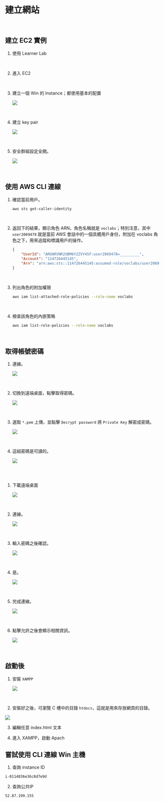 # 建立網站

<br>

## 建立 EC2 實例

1. 使用 Learner Lab

<br>

2. 進入 EC2

<br>

3. 建立一個 Win 的 Instance；都使用基本的配置

    ![](images/img_01.png)

<br>

4. 建立 key pair

    ![](images/img_02.png)

<br>

5. 安全群組設定全開。

    ![](images/img_03.png)

<br>

## 使用 AWS CLI 連線

1. 確認當前用戶。

    ```bash
    aws sts get-caller-identity
    ```

<br>

2. 返回下的結果，顯示角色 ARN，角色名稱就是 `voclabs`；特別注意，其中 `user2069478` 就是當前 AWS 會話中的一個具體用戶身份，附加在 voclabs 角色之下，用來追蹤和標識用戶的操作。

    ```json
    {
        "UserId": "AROARVNR2UBM6YZZVY4SF:user2069478=_________",
        "Account": "114726445145",
        "Arn": "arn:aws:sts::114726445145:assumed-role/voclabs/user2069478=_________"
    }
    ```

<br>

3. 列出角色的附加權限

    ```bash
    aws iam list-attached-role-policies --role-name voclabs
    ```

<br>

4. 檢查該角色的內嵌策略

    ```bash
    aws iam list-role-policies --role-name voclabs
    ```

<br>

## 取得帳號密碼

1. 連線。

    ![](images/img_05.png)

<br>

2. 切換到遠端桌面，點擊取得密碼。

    ![](images/img_06.png)

<br>

3. 選取 `*.pem` 上傳，並點擊 `Decrypt password` 將 `Private Key` 解密成密碼。

    ![](images/img_07.png)

<br>

4. 這組密碼是可讀的。

    ![](images/img_04.png)

<br>

##

1. 下載遠端桌面

    ![](images/img_11.png)

<br>

2. 連線。

    ![](images/img_08.png)

<br>

3. 輸入密碼之後確認。

    ![](images/img_09.png)

<br>

4. 是。

    ![](images/img_10.png)

<br>

5. 完成連線。

    ![](images/img_12.png)

<br>

6. 點擊允許之後會顯示相關資訊。

    ![](images/img_13.png)

<br>

## 啟動後

1. 安裝 `XAMPP`

    ![](images/img_14.png)

<br>

2. 安裝好之後，可瀏覽 C 槽中的目錄 `htdocs`，這就是用來存放網頁的目錄。

![](images/img_15.png)

3. 編輯任意 index.html 文本

4. 進入 XAMPP，啟動 Apach

## 嘗試使用 CLI 連線 Win 主機

1. 查詢 instance ID
```bash
i-0114836e36c8d7e9d
```

2. 查詢公共IP

```bash
52.87.199.155
```

